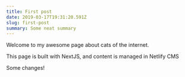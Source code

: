 ```yaml
---
title: First post
date: 2019-03-17T19:31:20.591Z
slug: first-post
summary: Some neat summary
---
```


Welcome to my awesome page about cats of the internet.

This page is built with NextJS, and content is managed in Netlify CMS

Some changes!
